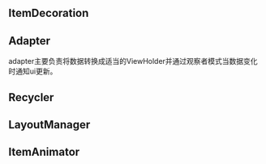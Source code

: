 ## ItemDecoration



## Adapter

adapter主要负责将数据转换成适当的ViewHolder并通过观察者模式当数据变化时通知ui更新。

## Recycler

## LayoutManager

##  ItemAnimator